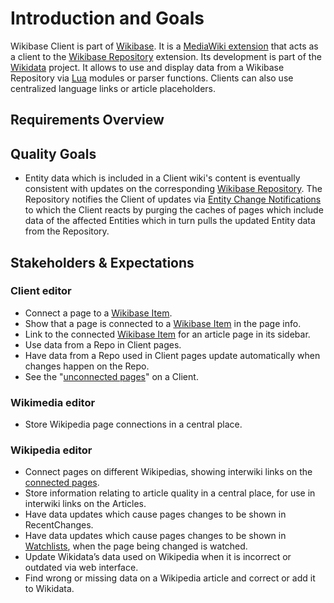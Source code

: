 # Introduction and Goals

Wikibase Client is part of [Wikibase](../overview/01-Introduction_and_Goals.md). It is a [MediaWiki extension](../overview/12-Glossary.md#mediawiki-extension) that acts as a client to the [Wikibase Repository](../WikibaseRepo/01-Introduction_and_Goals.md) extension. Its development is part of the [Wikidata](../overview/12-Glossary.md#wikidata) project. It allows to use and display data from a Wikibase Repository via [Lua](../overview/12-Glossary.md#lua) modules or parser functions. Clients can also use centralized language links or article placeholders.

## Requirements Overview

## Quality Goals

- Entity data which is included in a Client wiki's content is eventually consistent with updates on the corresponding [Wikibase Repository](../overview/12-Glossary.md#wikibase-repository). The Repository notifies the Client of updates via [Entity Change Notifications](./06-Runtime_View.md#entity-change-notifications) to which the Client reacts by purging the caches of pages which include data of the affected Entities which in turn pulls the updated Entity data from the Repository.

## Stakeholders & Expectations

### Client editor

- Connect a page to a [Wikibase Item](../overview/12-Glossary.md#item).
- Show that a page is connected to a [Wikibase Item](../overview/12-Glossary.md#item) in the page info.
- Link to the connected [Wikibase Item](../overview/12-Glossary.md#item) for an article page in its sidebar.
- Use data from a Repo in Client pages.
- Have data from a Repo used in Client pages update automatically when changes happen on the Repo.
- See the "[unconnected pages](../overview/12-Glossary.md#connected-pages)" on a Client.

### Wikimedia editor

- Store Wikipedia page connections in a central place.

### Wikipedia editor

- Connect pages on different Wikipedias, showing interwiki links on the [connected pages](../overview/12-Glossary.md#connected-pages).
- Store information relating to article quality in a central place, for use in interwiki links on the Articles.
- Have data updates which cause pages changes to be shown in RecentChanges.
- Have data updates which cause pages changes to be shown in [Watchlists](../overview/12-Glossary.md#watchlist), when the page being changed is watched.
- Update Wikidata’s data used on Wikipedia when it is incorrect or outdated via web interface.
- Find wrong or missing data on a Wikipedia article and correct or add it to Wikidata.
